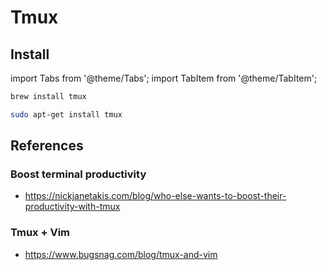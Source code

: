 # Tmux

## Install

import Tabs from '@theme/Tabs';
import TabItem from '@theme/TabItem';

<Tabs>
  <TabItem value="MacOs" label="MacOs">

```bash
brew install tmux
```

  </TabItem>
  <TabItem value="linux" label="Ubuntu/Debian/Mint" default>

```bash
sudo apt-get install tmux
```

  </TabItem>
</Tabs>



## References

### Boost terminal productivity

* <https://nickjanetakis.com/blog/who-else-wants-to-boost-their-productivity-with-tmux>

### Tmux + Vim

* <https://www.bugsnag.com/blog/tmux-and-vim>
